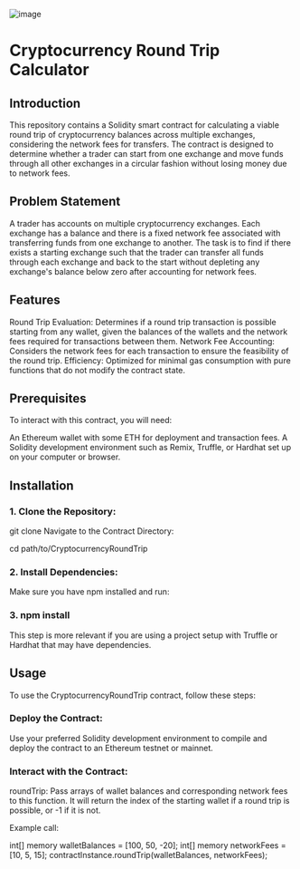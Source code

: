 ![image](https://github.com/0xnehasingh/Contracts/assets/67492324/27d2c347-c8de-4af8-9e13-87247ab4d595)


# Cryptocurrency Round Trip Calculator

## Introduction
This repository contains a Solidity smart contract for calculating a viable round trip of cryptocurrency balances across multiple exchanges, considering the network fees for transfers. The contract is designed to determine whether a trader can start from one exchange and move funds through all other exchanges in a circular fashion without losing money due to network fees.

## Problem Statement
A trader has accounts on multiple cryptocurrency exchanges. Each exchange has a balance and there is a fixed network fee associated with transferring funds from one exchange to another. The task is to find if there exists a starting exchange such that the trader can transfer all funds through each exchange and back to the start without depleting any exchange's balance below zero after accounting for network fees.

## Features

Round Trip Evaluation: Determines if a round trip transaction is possible starting from any wallet, given the balances of the wallets and the network fees required for transactions between them.
Network Fee Accounting: Considers the network fees for each transaction to ensure the feasibility of the round trip.
Efficiency: Optimized for minimal gas consumption with pure functions that do not modify the contract state.
## Prerequisites

To interact with this contract, you will need:

  An Ethereum wallet with some ETH for deployment and transaction fees.
  A Solidity development environment such as Remix, Truffle, or Hardhat set up on your computer or browser.

## Installation

### 1. Clone the Repository:

git clone <repository-url>
Navigate to the Contract Directory:

cd path/to/CryptocurrencyRoundTrip
### 2. Install Dependencies:

Make sure you have npm installed and run:

### 3. npm install
This step is more relevant if you are using a project setup with Truffle or Hardhat that may have dependencies.

## Usage
To use the CryptocurrencyRoundTrip contract, follow these steps:

### Deploy the Contract:

Use your preferred Solidity development environment to compile and deploy the contract to an Ethereum testnet or mainnet.

### Interact with the Contract:

  roundTrip: Pass arrays of wallet balances and corresponding network fees to this function. It will return the index of the starting wallet 
  if a round trip is possible, or -1 if it is not.

Example call:

int[] memory walletBalances = [100, 50, -20];
int[] memory networkFees = [10, 5, 15];
contractInstance.roundTrip(walletBalances, networkFees);
